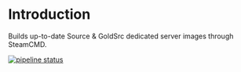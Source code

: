 # Introduction

Builds up-to-date Source & GoldSrc dedicated server images through SteamCMD.

[![pipeline status](https://gitlab.com/joeltimothyoh/docker-sourceservers/badges/master/pipeline.svg)](https://gitlab.com/joeltimothyoh/docker-sourceservers/commits/master)
